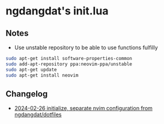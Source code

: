 
# ngdangdat's init.lua

## Notes
- Use unstable repository to be able to use functions fulfilly
```sh
sudo apt-get install software-properties-common
sudo add-apt-repository ppa:neovim-ppa/unstable
sudo apt-get update
sudo apt-get install neovim
```

## Changelog
- [2024-02-26 initialize, separate nvim configuration from ngdangdat/dotfiles](https://github.com/ngdangdat/init.lua/commit/213cdcc6b53003d335a4e20b34c629dab7222885)

